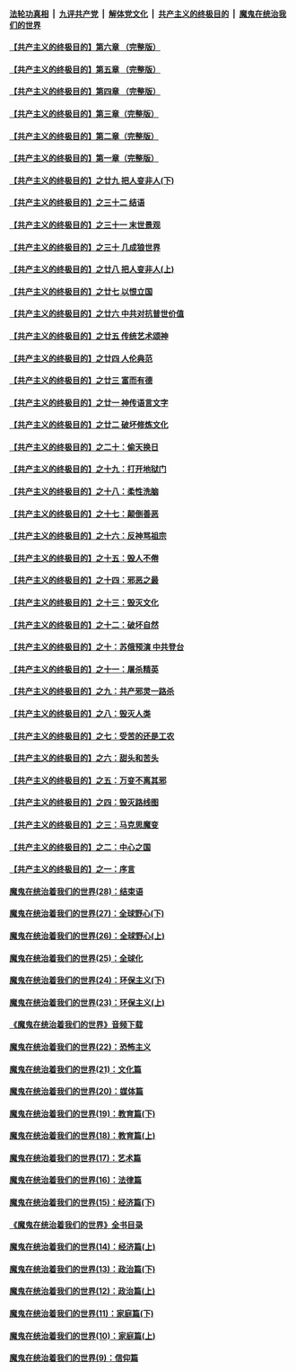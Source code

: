 

####  [法轮功真相](../../../../basic/blob/master/README.md?t=06210602) &nbsp;|&nbsp; [九评共产党](../../../../9ping.md/blob/master/README.md?t=06210602) &nbsp;|&nbsp; [解体党文化](../../../../jtdwh.md/blob/master/README.md?t=06210602)  &nbsp;|&nbsp; [共产主义的终极目的](../../../../gczydzjmd.md/blob/master/README.md?t=06210602) &nbsp;|&nbsp; [魔鬼在统治我们的世界](../../../../mgztzwmdsj.md/blob/master/README.md?t=06210602) 

#### [【共产主义的终极目的】第六章 （完整版）](../pages/nsc422/n11428913.md?t=06210602) 

#### [【共产主义的终极目的】第五章 （完整版）](../pages/nsc422/n11428912.md?t=06210602) 

#### [【共产主义的终极目的】第四章 （完整版）](../pages/nsc422/n11428907.md?t=06210602) 

#### [【共产主义的终极目的】第三章（完整版）](../pages/nsc422/n11428848.md?t=06210602) 

#### [【共产主义的终极目的】第二章（完整版）](../pages/nsc422/n11428831.md?t=06210602) 

#### [【共产主义的终极目的】第一章（完整版）](../pages/nsc422/n11417651.md?t=06210602) 

#### [【共产主义的终极目的】之廿九 把人变非人(下)](../pages/nsc422/n11344140.md?t=06210602) 

#### [【共产主义的终极目的】之三十二 结语](../pages/nsc422/n11360535.md?t=06210602) 

#### [【共产主义的终极目的】之三十一 末世景观](../pages/nsc422/n11351129.md?t=06210602) 

#### [【共产主义的终极目的】之三十 几成狼世界](../pages/nsc422/n11348280.md?t=06210602) 

#### [【共产主义的终极目的】之廿八 把人变非人(上)](../pages/nsc422/n11340492.md?t=06210602) 

#### [【共产主义的终极目的】之廿七 以恨立国](../pages/nsc422/n11336944.md?t=06210602) 

#### [【共产主义的终极目的】之廿六 中共对抗普世价值](../pages/nsc422/n11324785.md?t=06210602) 

#### [【共产主义的终极目的】之廿五 传统艺术颂神](../pages/nsc422/n11296396.md?t=06210602) 

#### [【共产主义的终极目的】之廿四 人伦典范](../pages/nsc422/n11296397.md?t=06210602) 

#### [【共产主义的终极目的】之廿三 富而有德](../pages/nsc422/n11283598.md?t=06210602) 

#### [【共产主义的终极目的】之廿一 神传语言文字](../pages/nsc422/n11263265.md?t=06210602) 

#### [【共产主义的终极目的】之廿二 破坏修炼文化](../pages/nsc422/n11245728.md?t=06210602) 

#### [【共产主义的终极目的】之二十：偷天换日](../pages/nsc422/n11238846.md?t=06210602) 

#### [【共产主义的终极目的】之十九：打开地狱门](../pages/nsc422/n11206376.md?t=06210602) 

#### [【共产主义的终极目的】之十八：柔性洗脑](../pages/nsc422/n11199994.md?t=06210602) 

#### [【共产主义的终极目的】之十七：颠倒善恶](../pages/nsc422/n11179782.md?t=06210602) 

#### [【共产主义的终极目的】之十六：反神骂祖宗](../pages/nsc422/n11166798.md?t=06210602) 

#### [【共产主义的终极目的】之十五：毁人不倦](../pages/nsc422/n11166792.md?t=06210602) 

#### [【共产主义的终极目的】之十四：邪恶之最](../pages/nsc422/n11150249.md?t=06210602) 

#### [【共产主义的终极目的】之十三：毁灭文化](../pages/nsc422/n11135227.md?t=06210602) 

#### [【共产主义的终极目的】之十二：破坏自然](../pages/nsc422/n11135214.md?t=06210602) 

#### [【共产主义的终极目的】之十：苏俄预演 中共登台](../pages/nsc422/n11118424.md?t=06210602) 

#### [【共产主义的终极目的】之十一：屠杀精英](../pages/nsc422/n11118442.md?t=06210602) 

#### [【共产主义的终极目的】之九：共产邪灵一路杀](../pages/nsc422/n11114139.md?t=06210602) 

#### [【共产主义的终极目的】之八：毁灭人类](../pages/nsc422/n11108503.md?t=06210602) 

#### [【共产主义的终极目的】之七：受苦的还是工农](../pages/nsc422/n11101809.md?t=06210602) 

#### [【共产主义的终极目的】之六：甜头和苦头](../pages/nsc422/n11096971.md?t=06210602) 

#### [【共产主义的终极目的】之五：万变不离其邪](../pages/nsc422/n11091285.md?t=06210602) 

#### [【共产主义的终极目的】之四：毁灭路线图](../pages/nsc422/n11086284.md?t=06210602) 

#### [【共产主义的终极目的】之三：马克思魔变](../pages/nsc422/n11061941.md?t=06210602) 

#### [【共产主义的终极目的】之二：中心之国](../pages/nsc422/n11047728.md?t=06210602) 

#### [【共产主义的终极目的】之一：序言](../pages/nsc422/n11086077.md?t=06210602) 

#### [魔鬼在统治着我们的世界(28)：结束语](../pages/nsc422/n10936246.md?t=06210602) 

#### [魔鬼在统治着我们的世界(27)：全球野心(下)](../pages/nsc422/n10928319.md?t=06210602) 

#### [魔鬼在统治着我们的世界(26)：全球野心(上)](../pages/nsc422/n10900318.md?t=06210602) 

#### [魔鬼在统治着我们的世界(25)：全球化](../pages/nsc422/n10788205.md?t=06210602) 

#### [魔鬼在统治着我们的世界(24)：环保主义(下)](../pages/nsc422/n10695307.md?t=06210602) 

#### [魔鬼在统治着我们的世界(23)：环保主义(上)](../pages/nsc422/n10688613.md?t=06210602) 

#### [《魔鬼在统治着我们的世界》音频下载](../pages/nsc422/n10635553.md?t=06210602) 

#### [魔鬼在统治着我们的世界(22)：恐怖主义](../pages/nsc422/n10614727.md?t=06210602) 

#### [魔鬼在统治着我们的世界(21)：文化篇](../pages/nsc422/n10597706.md?t=06210602) 

#### [魔鬼在统治着我们的世界(20)：媒体篇](../pages/nsc422/n10586579.md?t=06210602) 

#### [魔鬼在统治着我们的世界(19)：教育篇(下)](../pages/nsc422/n10564808.md?t=06210602) 

#### [魔鬼在统治着我们的世界(18)：教育篇(上)](../pages/nsc422/n10526970.md?t=06210602) 

#### [魔鬼在统治着我们的世界(17)：艺术篇](../pages/nsc422/n10499093.md?t=06210602) 

#### [魔鬼在统治着我们的世界(16)：法律篇](../pages/nsc422/n10485969.md?t=06210602) 

#### [魔鬼在统治着我们的世界(15)：经济篇(下)](../pages/nsc422/n10469975.md?t=06210602) 

#### [《魔鬼在统治着我们的世界》全书目录](../pages/nsc422/n10464261.md?t=06210602) 

#### [魔鬼在统治着我们的世界(14)：经济篇(上)](../pages/nsc422/n10457370.md?t=06210602) 

#### [魔鬼在统治着我们的世界(13)：政治篇(下)](../pages/nsc422/n10448270.md?t=06210602) 

#### [魔鬼在统治着我们的世界(12)：政治篇(上)](../pages/nsc422/n10444576.md?t=06210602) 

#### [魔鬼在统治着我们的世界(11)：家庭篇(下)](../pages/nsc422/n10440961.md?t=06210602) 

#### [魔鬼在统治着我们的世界(10)：家庭篇(上)](../pages/nsc422/n10435448.md?t=06210602) 

#### [魔鬼在统治着我们的世界(9)：信仰篇](../pages/nsc422/n10432159.md?t=06210602) 

